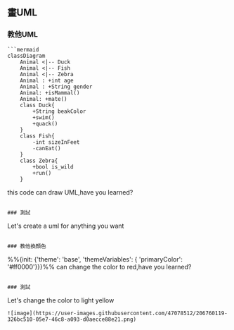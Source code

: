 ## 畫UML
### 教他UML
```
```mermaid
classDiagram
    Animal <|-- Duck
    Animal <|-- Fish
    Animal <|-- Zebra
    Animal : +int age
    Animal : +String gender
    Animal: +isMammal()
    Animal: +mate()
    class Duck{
        +String beakColor
        +swim()
        +quack()
    }
    class Fish{
        -int sizeInFeet
        -canEat()
    }
    class Zebra{
        +bool is_wild
        +run()
    }
```
this code can draw UML,have you learned?
```

### 測試
```
Let's create a uml for anything you want
```

### 教他換顏色
```
%%{init: {'theme': 'base', 'themeVariables': { 'primaryColor': '#ff0000'}}}%% can change the color to red,have you learned?
```

### 測試
```
Let's change the color to light yellow
```
![image](https://user-images.githubusercontent.com/47078512/206760119-326bc510-05e7-46c8-a093-d0aecce88e21.png)


